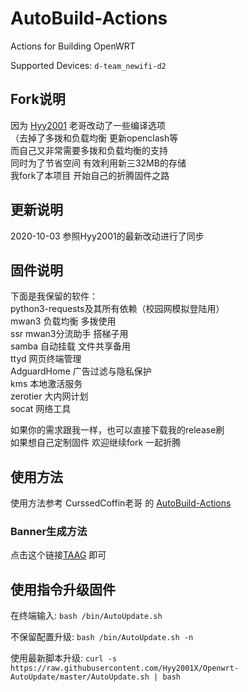 # AutoBuild-Actions
Actions for Building OpenWRT

Supported Devices: `d-team_newifi-d2`

## Fork说明

因为 [Hyy2001](https://github.com/Hyy2001X) 老哥改动了一些编译选项  
（去掉了多拨和负载均衡 更新openclash等  
而自己又非常需要多拨和负载均衡的支持  
同时为了节省空间 有效利用新三32MB的存储  
我fork了本项目 开始自己的折腾固件之路

## 更新说明

2020-10-03 参照Hyy2001的最新改动进行了同步

## 固件说明

下面是我保留的软件：  
python3-requests及其所有依赖（校园网模拟登陆用）  
mwan3 负载均衡 多拨使用  
ssr mwan3分流助手 搭梯子用  
samba 自动挂载 文件共享备用  
ttyd 网页终端管理  
AdguardHome 广告过滤与隐私保护  
kms 本地激活服务  
zerotier 大内网计划  
socat 网络工具  

如果你的需求跟我一样，也可以直接下载我的release刷  
如果想自己定制固件 欢迎继续fork 一起折腾

## 使用方法

使用方法参考 CurssedCoffin老哥 的 [AutoBuild-Actions](https://github.com/CurssedCoffin/AutoBuild-Actions)

### Banner生成方法
点击这个链接[TAAG](http://patorjk.com/software/taag/#p=testall&f=Acrobatic&t=LicsberLab) 即可

## 使用指令升级固件

在终端输入: `bash /bin/AutoUpdate.sh`

不保留配置升级: `bash /bin/AutoUpdate.sh -n`

使用最新脚本升级: `curl -s https://raw.githubusercontent.com/Hyy2001X/Openwrt-AutoUpdate/master/AutoUpdate.sh | bash`

